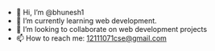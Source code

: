 - 👋 Hi, I’m @bhunesh1
- 🌱 I’m currently learning web development.
- 💞️ I’m looking to collaborate on web development projects
- 📫 How to reach me: 12111071cse@gmail.com


<!---
bhunesh1/bhunesh1 is a ✨ special ✨ repository because its `README.md` (this file) appears on your GitHub profile.
You can click the Preview link to take a look at your changes.
--->
